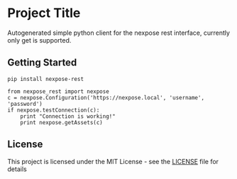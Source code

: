 # Project Title

Autogenerated simple python client for the nexpose rest interface, currently only get is supported.

## Getting Started

```
pip install nexpose-rest
```
```
from nexpose_rest import nexpose
c = nexpose.Configuration('https://nexpose.local', 'username', 'password')
if nexpose.testConnection(c):
    print "Connection is working!"
    print nexpose.getAssets(c)
```


## License

This project is licensed under the MIT License - see the [LICENSE](LICENSE) file for details


